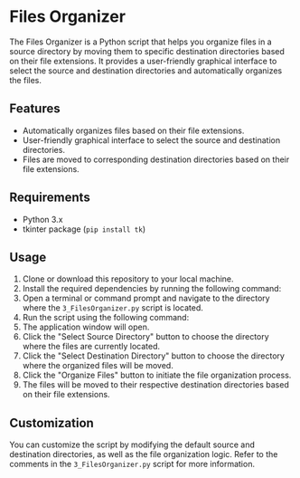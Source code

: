 # Files Organizer

The Files Organizer is a Python script that helps you organize files in a source directory by moving them to specific destination directories based on their file extensions. It provides a user-friendly graphical interface to select the source and destination directories and automatically organizes the files.

## Features

- Automatically organizes files based on their file extensions.
- User-friendly graphical interface to select the source and destination directories.
- Files are moved to corresponding destination directories based on their file extensions.

## Requirements

- Python 3.x
- tkinter package (`pip install tk`)

## Usage

1. Clone or download this repository to your local machine.
2. Install the required dependencies by running the following command:
3. Open a terminal or command prompt and navigate to the directory where the `3_FilesOrganizer.py` script is located.
4. Run the script using the following command:
5. The application window will open.
6. Click the "Select Source Directory" button to choose the directory where the files are currently located.
7. Click the "Select Destination Directory" button to choose the directory where the organized files will be moved.
8. Click the "Organize Files" button to initiate the file organization process.
9. The files will be moved to their respective destination directories based on their file extensions.

## Customization

You can customize the script by modifying the default source and destination directories, as well as the file organization logic. Refer to the comments in the `3_FilesOrganizer.py` script for more information.